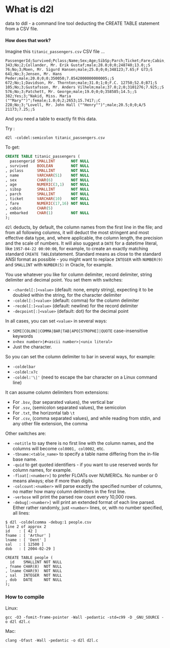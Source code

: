 # What is d2l
data to ddl  - a command line tool deducting the CREATE TABLE statement from a CSV file.
#### How does that work?
Imagine this `titanic_passengers.csv` CSV file ...
```
PassengerId;Survived;Pclass;Name;Sex;Age;SibSp;Parch;Ticket;Fare;Cabin;Embarked
343;No;2;Collander, Mr. Erik Gustaf;male;28.0;0;0;248740;13.0;;S
76;No;3;Moen, Mr. Sigurd Hansen;male;25.0;0;0;348123;7.65;F G73;S
641;No;3;Jensen, Mr. Hans Peder;male;20.0;0;0;350050;7.8542000000000005;;S
672;No;1;Davidson, Mr. Thornton;male;31.0;1;0;F.C. 12750;52.0;B71;S
105;No;3;Gustafsson, Mr. Anders Vilhelm;male;37.0;2;0;3101276;7.925;;S
576;No;3;Patchett, Mr. George;male;19.0;0;0;358585;14.5;;S
382;Yes;3;"Nakid, Miss. Maria (""Mary"")";female;1.0;0;2;2653;15.7417;;C
228;No;3;"Lovell, Mr. John Hall (""Henry"")";male;20.5;0;0;A/5 21173;7.25;;S
```
And you need a table to exactly fit this data.

Try :
```
d2l -coldel:semicolon titanic_passengers.csv
```
To get:
```SQL
CREATE TABLE titanic_passengers (
  passengerid SMALLINT       NOT NULL
, survived    BOOLEAN        NOT NULL
, pclass      SMALLINT       NOT NULL
, name        VARCHAR(51)    NOT NULL
, sex         CHAR(6)        NOT NULL
, age         NUMERIC(3,1)   NOT NULL
, sibsp       SMALLINT       NOT NULL
, parch       SMALLINT       NOT NULL
, ticket      VARCHAR(10)    NOT NULL
, fare        NUMERIC(17,16) NOT NULL
, cabin       CHAR(5)       
, embarked    CHAR(1)        NOT NULL
);
```
`d2l` deducts, by default, the column names from the first line in the file; and from all following columns, it will deduct the most stringent and most effective data type, and, where applicable, the column length, the precision and the scale of numbers. It will also suggest a `DATE` for a datetime literal, like `1957-04-22 00:00:00`, for example, to create an exactly matching standard `CREATE TABLE`statement.
Standard means as close to the standard ANSI format as possible - you might want to replace `INTEGER` with `NUMBER(9)` and `SMALLINT` with `NUMBER(5)` in Oracle, for example.

You use whatever you like for column delimiter, record delimiter, string delimiter and decimal point.
You set them with switches:

 - `-chardel[:]<value>` (default: none, empty string), expecting it to be doubled within the string, for the character delimiter
 - `-coldel[:]<value>` (default: comma) for the column delimiter
 - `-recdel[:]<value>` (default: newline) for the record delimiter
 - `-decpoint[:]<value>` (default: dot) for the decimal point

In all cases, you can set `<value>` in several ways:

 - `SEMI[COLON]|COMMA|BAR|TAB|APO[STROPHE]|QUOTE` case-insensitive keywords
 - `x<hex number>|#<ascii number>|<unix literal>`
 - Just the character.

So you can set the column delimiter to bar in several ways, for example:
 - `-coldelbar`
 - `-coldel:x7c`
 - `-coldel:'\|'` (need to escape the bar character on a Linux command line)

It can assume column delimiters from extensions:
 - For `.bsv`, (bar separated values), the vertical bar
 - For `.ssv`, (semicolon separated values), the semicolon
 - For `.txt`, the horizontal tab `\t`
 - For `.csv`, (comma separated values), and while reading from stdin, and any other file extension, the comma

Other switches are:

 - `-notitle` to say there is no first line with the column names, and the columns will become `col0001, col0002`, etc.
 - `-tbname:<table_name>` to specify a table name differing from the in-file base name.
 - `-quid` to get quoted identifiers - if you want to use reserved words for column names, for example.
 - `-float[:<number>]` to prefer FLOATs over NUMERICs. No number or 0 means always; else if more than <number> digits.
 - `-colcount:<number>` will parse exactly the specified number of columns, no matter how many column delimiters in the first line.
 - `-verbose` will print the parsed row count every 10,000 rows.
 - `-debug[:<number>]` will print an extended format of each line parsed. Either rather randomly, just `<number>` lines, or, with no number specified, all lines:
 ```
 $ d2l -coldelcomma -debug:1 people.csv 
line 2 of approx 2
id    : [ 42 ]
fname : [ 'Arthur' ]
lname : [ 'Dent' ]
sal   : [ 12500 ]
dob   : [ 2004-02-29 ]

CREATE TABLE people (
   id    SMALLINT NOT NULL
, fname CHAR(8)  NOT NULL
, lname CHAR(9)  NOT NULL
, sal   INTEGER  NOT NULL
, dob   DATE     NOT NULL
);
```
### How to compile
Linux:
```
gcc -O3 -fomit-frame-pointer -Wall -pedantic -std=c99 -D _GNU_SOURCE -o d2l d2l.c
```
Mac:
```
clang -Ofast -Wall -pedantic -o d2l d2l.c
```
